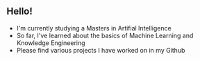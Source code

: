 ## Hello!

- I'm currently studying a Masters in Artifial Intelligence
- So far, I've learned about the basics of Machine Learning and Knowledge Engineering
- Please find various projects I have worked on in my Github
